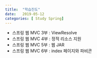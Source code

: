 ```yaml
---
title:  "학습진도"
date:   2019-05-12
categories: [ Study Spring]
---
```


+ 스프링 웹 MVC 3부 : ViewResolve
+ 스프링 웹 MVC 4부 : 정적 리소스 지원
+ 스프링 웹 MVC 5부 : 웹 JAR
+ 스프링 웹 MVC 6부 : index 페이지와 파비콘
